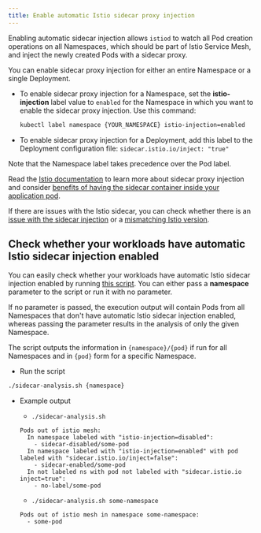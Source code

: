 ```yaml
---
title: Enable automatic Istio sidecar proxy injection
---
```


Enabling automatic sidecar injection allows `istiod` to watch all Pod creation operations on all Namespaces, which should be part of Istio Service Mesh, and inject the newly created Pods with a sidecar proxy.

You can enable sidecar proxy injection for either an entire Namespace or a single Deployment.

* To enable sidecar proxy injection for a Namespace, set the **istio-injection** label value to `enabled` for the Namespace in which you want to enable the sidecar proxy injection. Use this command:

   ```bash
   kubectl label namespace {YOUR_NAMESPACE} istio-injection=enabled
   ```

* To enable sidecar proxy injection for a Deployment, add this label to the Deployment configuration file: `sidecar.istio.io/inject: "true"`

Note that the Namespace label takes precedence over the Pod label.

Read the [Istio documentation](https://istio.io/docs/setup/kubernetes/additional-setup/sidecar-injection/) to learn more about sidecar proxy injection and consider [benefits of having the sidecar container inside your application pod](../../01-overview/main-areas/service-mesh/smsh-03-istio-sidecars-in-kyma.md).

If there are issues with the Istio sidecar, you can check whether there is an [issue with the sidecar injection](../troubleshooting/service-mesh/smsh-03-istio-no-sidecar.md) or a [mismatching Istio version](../troubleshooting/service-mesh/smsh-04-istio-sidecar-version.md).

## Check whether your workloads have automatic Istio sidecar injection enabled

You can easily check whether your workloads have automatic Istio sidecar injection enabled by running [this script](../assets/sidecar-analysis.sh). You can either pass a **namespace** parameter to the script or run it with no parameter.

If no parameter is passed, the execution output will contain Pods from all Namespaces that don't have automatic Istio sidecar injection enabled, whereas passing the parameter results in the analysis of only the given  Namespace.

The script outputs the information in `{namespace}/{pod}` if run for all Namespaces and in `{pod}` form for a specific Namespace.

* Run the script

```bash
./sidecar-analysis.sh {namespace}
```

* Example output

  * `./sidecar-analysis.sh`

  ```
  Pods out of istio mesh:
    In namespace labeled with "istio-injection=disabled":
      - sidecar-disabled/some-pod
    In namespace labeled with "istio-injection=enabled" with pod labeled with "sidecar.istio.io/inject=false":
      - sidecar-enabled/some-pod
    In not labeled ns with pod not labeled with "sidecar.istio.io inject=true":
      - no-label/some-pod
  ```

  * `./sidecar-analysis.sh some-namespace`

  ```
  Pods out of istio mesh in namespace some-namespace:
    - some-pod
  ```
